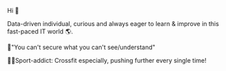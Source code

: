 Hi 👋

Data-driven individual, curious and always eager to learn & improve in this fast-paced IT world 🌎.

📢"You can't secure what you can't see/understand"

🏃‍♂️Sport-addict: Crossfit especially, pushing further every single time!